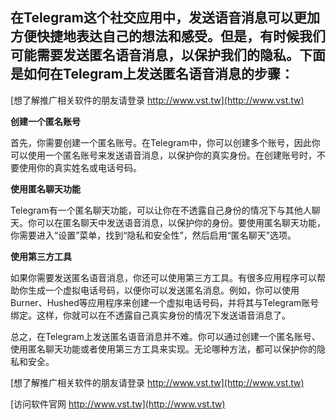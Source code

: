 ## **在Telegram这个社交应用中，发送语音消息可以更加方便快捷地表达自己的想法和感受。但是，有时候我们可能需要发送匿名语音消息，以保护我们的隐私。下面是如何在Telegram上发送匿名语音消息的步骤：**

[想了解推广相关软件的朋友请登录 http://www.vst.tw](http://www.vst.tw)

**创建一个匿名账号**

首先，你需要创建一个匿名账号。在Telegram中，你可以创建多个账号，因此你可以使用一个匿名账号来发送语音消息，以保护你的真实身份。在创建账号时，不要使用你的真实姓名或电话号码。

**使用匿名聊天功能**

Telegram有一个匿名聊天功能，可以让你在不透露自己身份的情况下与其他人聊天。你可以在匿名聊天中发送语音消息，以保护你的身份。要使用匿名聊天功能，你需要进入“设置”菜单，找到“隐私和安全性”，然后启用“匿名聊天”选项。

**使用第三方工具**

如果你需要发送匿名语音消息，你还可以使用第三方工具。有很多应用程序可以帮助你生成一个虚拟电话号码，以便你可以发送匿名消息。例如，你可以使用Burner、Hushed等应用程序来创建一个虚拟电话号码，并将其与Telegram账号绑定。这样，你就可以在不透露自己真实身份的情况下发送语音消息了。

总之，在Telegram上发送匿名语音消息并不难。你可以通过创建一个匿名账号、使用匿名聊天功能或者使用第三方工具来实现。无论哪种方法，都可以保护你的隐私和安全。

[想了解推广相关软件的朋友请登录 http://www.vst.tw](http://www.vst.tw)


[访问软件官网 http://www.vst.tw](http://www.vst.tw)
